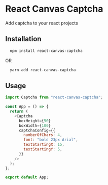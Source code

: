 # React Canvas Captcha

Add captcha to your react projects

## Installation

```bash
  npm install react-canvas-captcha
```

OR

```bash
  yarn add react-canvas-captcha
```

## Usage

```javascript
import Captcha from "react-canvas-captcha";

const App = () => {
  return (
    <Captcha
      boxHeight={50}
      boxWidth={100}
      captchaConfig={{
        numberOfChars: 4,
        font: "bold 23px Arial",
        textStartingX: 15,
        textStartingY: 5,
      }}
    />
  );
};

export default App;
```
